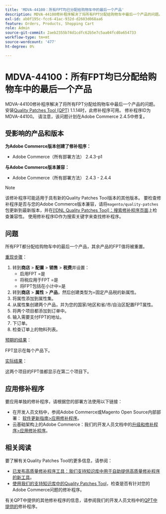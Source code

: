 ```yaml
---
title: 'MDVA-44100：所有FPT均已分配给购物车中的最后一个产品'
description: MDVA-44100修补程序解决了将所有FPT分配给购物车中最后一个产品的问题。 安装[Quality Patches Tool (QPT)](/help/announcements/adobe-commerce-announcements/magento-quality-patches-released-new-tool-to-self-serve-quality-patches.md) 1.1.14后，即可使用此修补程序。 修补程序ID为MDVA-44100。 请注意，该问题计划在Adobe Commerce 2.4.5中修复。
exl-id: ab0f195c-fcc6-41ac-932d-d2603d068aa6
feature: Orders, Products, Shopping Cart
role: Admin
source-git-commit: 2aeb2355b74d1cdfc62b5e7c5aa04fcd0a654733
workflow-type: tm+mt
source-wordcount: '477'
ht-degree: 0%

---
```


# MDVA-44100：所有FPT均已分配给购物车中的最后一个产品

MDVA-44100修补程序解决了将所有FPT分配给购物车中最后一个产品的问题。 安装[Quality Patches Tool (QPT)](/help/announcements/adobe-commerce-announcements/magento-quality-patches-released-new-tool-to-self-serve-quality-patches.md) 1.1.14时，此修补程序可用。 修补程序ID为MDVA-44100。 请注意，该问题计划在Adobe Commerce 2.4.5中修复。

## 受影响的产品和版本

**为Adobe Commerce版本创建了修补程序：**

* Adobe Commerce（所有部署方法） 2.4.3-p1

**与Adobe Commerce版本兼容：**

* Adobe Commerce（所有部署方法） 2.4.3 - 2.4.4

>[!NOTE]
>
>该修补程序可能适用于具有新的Quality Patches Tool版本的其他版本。 要检查修补程序是否与您的Adobe Commerce版本兼容，请将`magento/quality-patches`包更新到最新版本，并在[[!DNL Quality Patches Tool]：搜索修补程序页面](https://experienceleague.adobe.com/tools/commerce-quality-patches/index.html)上检查兼容性。 使用修补程序ID作为搜索关键字来查找修补程序。

## 问题

所有FPT都分配给购物车中的最后一个产品，其余产品的FPT值将被重置。

<u>重现步骤</u>：

1. 转到&#x200B;**商店** > **配置** > **销售** > **税费**&#x200B;并设置：
   * 启用FPT =是
   * 将税应用于FPT =是
   * 将FPT包括在小计中=是
1. 转到&#x200B;**商店** > **属性** > **产品**，然后创建类型为=固定产品税的新属性。
1. 将属性添加到属性集。
1. 从属性集创建两个产品，并为您的国家/地区和省/市/自治区配置FPT属性。
1. 将两个项目都添加到订单中。
1. 输入需要支付FPT的地址。
1. 下订单。
1. 检查订单上的物料列表。

<u>预期的结果</u>：

FPT显示在每个产品下。

<u>实际结果</u>：

这两个项目的FPT值都显示在第二个项目下。

## 应用修补程序

要应用单独的修补程序，请根据您的部署方法使用以下链接：

* 在开发人员文档中，参阅Adobe Commerce或Magento Open Source内部部署： [软件更新指南>应用修补程序](https://experienceleague.adobe.com/en/docs/commerce-operations/tools/quality-patches-tool/usage)。
* 云基础架构上的Adobe Commerce：我们的开发人员文档中的[升级和修补程序>应用修补程序](https://experienceleague.adobe.com/en/docs/commerce-cloud-service/user-guide/develop/upgrade/apply-patches)。

## 相关阅读

要了解有关Quality Patches Tool的更多信息，请参阅：

* [已发布高质量修补程序工具：我们支持知识库中用于自助提供高质量修补程序的新工具](/help/announcements/adobe-commerce-announcements/magento-quality-patches-released-new-tool-to-self-serve-quality-patches.md)。
* [使用我们的支持知识库中的Quality Patches Tool](/help/support-tools/patches-available-in-qpt-tool/check-patch-for-magento-issue-with-magento-quality-patches.md)，检查是否有针对您的Adobe Commerce问题的修补程序。

有关QPT中提供的其他修补程序的信息，请参阅我们的开发人员文档中的[QPT中提供的](https://experienceleague.adobe.com/tools/commerce-quality-patches/index.html)修补程序。
